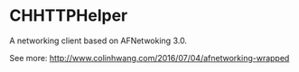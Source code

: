 # CHHTTPHelper
A networking client based on AFNetwoking 3.0. 

See more: http://www.colinhwang.com/2016/07/04/afnetworking-wrapped
